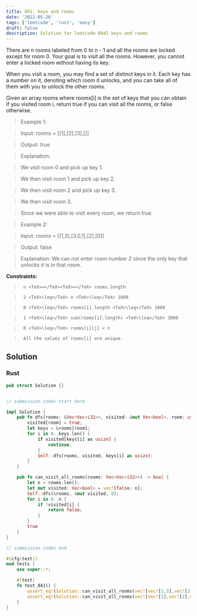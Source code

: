 ```yaml
---
title: 841. keys and rooms
date: '2022-05-26'
tags: ['leetcode', 'rust', 'easy']
draft: false
description: Solution for leetcode 0841 keys and rooms
---
```


 

  There are n rooms labeled from 0 to n - 1 and all the rooms are locked except for room 0. Your goal is to visit all the rooms. However, you cannot enter a locked room without having its key.

  When you visit a room, you may find a set of distinct keys in it. Each key has a number on it, denoting which room it unlocks, and you can take all of them with you to unlock the other rooms.

  Given an array rooms where rooms[i] is the set of keys that you can obtain if you visited room i, return true if you can visit all the rooms, or false otherwise.

   

 >   Example 1:

  

 >   Input: rooms <TeX>=</TeX> [[1],[2],[3],[]]

 >   Output: true

 >   Explanation: 

 >   We visit room 0 and pick up key 1.

 >   We then visit room 1 and pick up key 2.

 >   We then visit room 2 and pick up key 3.

 >   We then visit room 3.

 >   Since we were able to visit every room, we return true.

  

 >   Example 2:

  

 >   Input: rooms <TeX>=</TeX> [[1,3],[3,0,1],[2],[0]]

 >   Output: false

 >   Explanation: We can not enter room number 2 since the only key that unlocks it is in that room.

  

   

  **Constraints:**

  

 >   	n <TeX>=</TeX><TeX>=</TeX> rooms.length

 >   	2 <TeX>\leq</TeX> n <TeX>\leq</TeX> 1000

 >   	0 <TeX>\leq</TeX> rooms[i].length <TeX>\leq</TeX> 1000

 >   	1 <TeX>\leq</TeX> sum(rooms[i].length) <TeX>\leq</TeX> 3000

 >   	0 <TeX>\leq</TeX> rooms[i][j] < n

 >   	All the values of rooms[i] are unique.


## Solution
### Rust
```rust
pub struct Solution {}


// submission codes start here

impl Solution {
    pub fn dfs(rooms: &Vec<Vec<i32>>, visited: &mut Vec<bool>, room: usize) {
        visited[room] = true;
        let keys = &rooms[room];
        for i in 0..keys.len() {
            if visited[keys[i] as usize] {
                continue;
            }
            Self::dfs(rooms, visited, keys[i] as usize);
        }
    }

    pub fn can_visit_all_rooms(rooms: Vec<Vec<i32>>) -> bool {
        let n = rooms.len();
        let mut visited: Vec<bool> = vec![false; n];
        Self::dfs(&rooms, &mut visited, 0);
        for i in 0..n {
            if !visited[i] {
                return false;
            }
        }
        true
    }
}

// submission codes end

#[cfg(test)]
mod tests {
    use super::*;

    #[test]
    fn test_841() {
        assert_eq!(Solution::can_visit_all_rooms(vec![vec![1,3],vec![3,0,1],vec![2],vec![0]]), false);
        assert_eq!(Solution::can_visit_all_rooms(vec![vec![1],vec![2],vec![3],vec![]]), true);
    }
}

```
